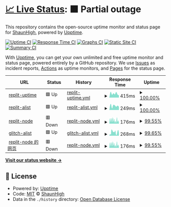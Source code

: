 # [📈 Live Status](https://upptime.99g.free.hr): <!--live status--> **🟧 Partial outage**

This repository contains the open-source uptime monitor and status page for [ShaunHigh](https://upptime.99g.free.hr), powered by [Upptime](https://github.com/upptime/upptime).

[![Uptime CI](https://github.com/ShaunHigh/upptime/workflows/Uptime%20CI/badge.svg)](https://github.com/ShaunHigh/upptime/actions?query=workflow%3A%22Uptime+CI%22)
[![Response Time CI](https://github.com/ShaunHigh/upptime/workflows/Response%20Time%20CI/badge.svg)](https://github.com/ShaunHigh/upptime/actions?query=workflow%3A%22Response+Time+CI%22)
[![Graphs CI](https://github.com/ShaunHigh/upptime/workflows/Graphs%20CI/badge.svg)](https://github.com/ShaunHigh/upptime/actions?query=workflow%3A%22Graphs+CI%22)
[![Static Site CI](https://github.com/ShaunHigh/upptime/workflows/Static%20Site%20CI/badge.svg)](https://github.com/ShaunHigh/upptime/actions?query=workflow%3A%22Static+Site+CI%22)
[![Summary CI](https://github.com/ShaunHigh/upptime/workflows/Summary%20CI/badge.svg)](https://github.com/ShaunHigh/upptime/actions?query=workflow%3A%22Summary+CI%22)

With [Upptime](https://upptime.js.org), you can get your own unlimited and free uptime monitor and status page, powered entirely by a GitHub repository. We use [Issues](https://github.com/ShaunHigh/upptime/issues) as incident reports, [Actions](https://github.com/ShaunHigh/upptime/actions) as uptime monitors, and [Pages](https://upptime.99g.free.hr) for the status page.

<!--start: status pages-->
<!-- This summary is generated by Upptime (https://github.com/upptime/upptime) -->
<!-- Do not edit this manually, your changes will be overwritten -->
<!-- prettier-ignore -->
| URL | Status | History | Response Time | Uptime |
| --- | ------ | ------- | ------------- | ------ |
| <img alt="" src="https://icons.duckduckgo.com/ip3/uptimekk.shaaunhighmore.repl.co.ico" height="13"> [replit-uptime](https://UptimeKK.shaaunhighmore.repl.co) | 🟩 Up | [replit-uptime.yml](https://github.com/ShaunHigh/upptime/commits/HEAD/history/replit-uptime.yml) | <details><summary><img alt="Response time graph" src="./graphs/replit-uptime/response-time-week.png" height="20"> 415ms</summary><br><a href="https://99g.free.hr/history/replit-uptime"><img alt="Response time 442" src="https://img.shields.io/endpoint?url=https%3A%2F%2Fraw.githubusercontent.com%2FShaunHigh%2Fupptime%2FHEAD%2Fapi%2Freplit-uptime%2Fresponse-time.json"></a><br><a href="https://99g.free.hr/history/replit-uptime"><img alt="24-hour response time 250" src="https://img.shields.io/endpoint?url=https%3A%2F%2Fraw.githubusercontent.com%2FShaunHigh%2Fupptime%2FHEAD%2Fapi%2Freplit-uptime%2Fresponse-time-day.json"></a><br><a href="https://99g.free.hr/history/replit-uptime"><img alt="7-day response time 415" src="https://img.shields.io/endpoint?url=https%3A%2F%2Fraw.githubusercontent.com%2FShaunHigh%2Fupptime%2FHEAD%2Fapi%2Freplit-uptime%2Fresponse-time-week.json"></a><br><a href="https://99g.free.hr/history/replit-uptime"><img alt="30-day response time 442" src="https://img.shields.io/endpoint?url=https%3A%2F%2Fraw.githubusercontent.com%2FShaunHigh%2Fupptime%2FHEAD%2Fapi%2Freplit-uptime%2Fresponse-time-month.json"></a><br><a href="https://99g.free.hr/history/replit-uptime"><img alt="1-year response time 442" src="https://img.shields.io/endpoint?url=https%3A%2F%2Fraw.githubusercontent.com%2FShaunHigh%2Fupptime%2FHEAD%2Fapi%2Freplit-uptime%2Fresponse-time-year.json"></a></details> | <details><summary><a href="https://99g.free.hr/history/replit-uptime">100.00%</a></summary><a href="https://99g.free.hr/history/replit-uptime"><img alt="All-time uptime 100.00%" src="https://img.shields.io/endpoint?url=https%3A%2F%2Fraw.githubusercontent.com%2FShaunHigh%2Fupptime%2FHEAD%2Fapi%2Freplit-uptime%2Fuptime.json"></a><br><a href="https://99g.free.hr/history/replit-uptime"><img alt="24-hour uptime 100.00%" src="https://img.shields.io/endpoint?url=https%3A%2F%2Fraw.githubusercontent.com%2FShaunHigh%2Fupptime%2FHEAD%2Fapi%2Freplit-uptime%2Fuptime-day.json"></a><br><a href="https://99g.free.hr/history/replit-uptime"><img alt="7-day uptime 100.00%" src="https://img.shields.io/endpoint?url=https%3A%2F%2Fraw.githubusercontent.com%2FShaunHigh%2Fupptime%2FHEAD%2Fapi%2Freplit-uptime%2Fuptime-week.json"></a><br><a href="https://99g.free.hr/history/replit-uptime"><img alt="30-day uptime 100.00%" src="https://img.shields.io/endpoint?url=https%3A%2F%2Fraw.githubusercontent.com%2FShaunHigh%2Fupptime%2FHEAD%2Fapi%2Freplit-uptime%2Fuptime-month.json"></a><br><a href="https://99g.free.hr/history/replit-uptime"><img alt="1-year uptime 100.00%" src="https://img.shields.io/endpoint?url=https%3A%2F%2Fraw.githubusercontent.com%2FShaunHigh%2Fupptime%2FHEAD%2Fapi%2Freplit-uptime%2Fuptime-year.json"></a></details>
| <img alt="" src="https://icons.duckduckgo.com/ip3/notseeme.shaaunhighmore.repl.co.ico" height="13"> [replit-alist](https://notseeme.shaaunhighmore.repl.co) | 🟩 Up | [replit-alist.yml](https://github.com/ShaunHigh/upptime/commits/HEAD/history/replit-alist.yml) | <details><summary><img alt="Response time graph" src="./graphs/replit-alist/response-time-week.png" height="20"> 249ms</summary><br><a href="https://99g.free.hr/history/replit-alist"><img alt="Response time 288" src="https://img.shields.io/endpoint?url=https%3A%2F%2Fraw.githubusercontent.com%2FShaunHigh%2Fupptime%2FHEAD%2Fapi%2Freplit-alist%2Fresponse-time.json"></a><br><a href="https://99g.free.hr/history/replit-alist"><img alt="24-hour response time 204" src="https://img.shields.io/endpoint?url=https%3A%2F%2Fraw.githubusercontent.com%2FShaunHigh%2Fupptime%2FHEAD%2Fapi%2Freplit-alist%2Fresponse-time-day.json"></a><br><a href="https://99g.free.hr/history/replit-alist"><img alt="7-day response time 249" src="https://img.shields.io/endpoint?url=https%3A%2F%2Fraw.githubusercontent.com%2FShaunHigh%2Fupptime%2FHEAD%2Fapi%2Freplit-alist%2Fresponse-time-week.json"></a><br><a href="https://99g.free.hr/history/replit-alist"><img alt="30-day response time 288" src="https://img.shields.io/endpoint?url=https%3A%2F%2Fraw.githubusercontent.com%2FShaunHigh%2Fupptime%2FHEAD%2Fapi%2Freplit-alist%2Fresponse-time-month.json"></a><br><a href="https://99g.free.hr/history/replit-alist"><img alt="1-year response time 288" src="https://img.shields.io/endpoint?url=https%3A%2F%2Fraw.githubusercontent.com%2FShaunHigh%2Fupptime%2FHEAD%2Fapi%2Freplit-alist%2Fresponse-time-year.json"></a></details> | <details><summary><a href="https://99g.free.hr/history/replit-alist">100.00%</a></summary><a href="https://99g.free.hr/history/replit-alist"><img alt="All-time uptime 99.90%" src="https://img.shields.io/endpoint?url=https%3A%2F%2Fraw.githubusercontent.com%2FShaunHigh%2Fupptime%2FHEAD%2Fapi%2Freplit-alist%2Fuptime.json"></a><br><a href="https://99g.free.hr/history/replit-alist"><img alt="24-hour uptime 100.00%" src="https://img.shields.io/endpoint?url=https%3A%2F%2Fraw.githubusercontent.com%2FShaunHigh%2Fupptime%2FHEAD%2Fapi%2Freplit-alist%2Fuptime-day.json"></a><br><a href="https://99g.free.hr/history/replit-alist"><img alt="7-day uptime 100.00%" src="https://img.shields.io/endpoint?url=https%3A%2F%2Fraw.githubusercontent.com%2FShaunHigh%2Fupptime%2FHEAD%2Fapi%2Freplit-alist%2Fuptime-week.json"></a><br><a href="https://99g.free.hr/history/replit-alist"><img alt="30-day uptime 99.90%" src="https://img.shields.io/endpoint?url=https%3A%2F%2Fraw.githubusercontent.com%2FShaunHigh%2Fupptime%2FHEAD%2Fapi%2Freplit-alist%2Fuptime-month.json"></a><br><a href="https://99g.free.hr/history/replit-alist"><img alt="1-year uptime 99.90%" src="https://img.shields.io/endpoint?url=https%3A%2F%2Fraw.githubusercontent.com%2FShaunHigh%2Fupptime%2FHEAD%2Fapi%2Freplit-alist%2Fuptime-year.json"></a></details>
| <img alt="" src="https://icons.duckduckgo.com/ip3/jiejiejie.mmoorty.repl.co.ico" height="13"> [replit-node](https://jiejiejie.mmoorty.repl.co) | 🟥 Down | [replit-node.yml](https://github.com/ShaunHigh/upptime/commits/HEAD/history/replit-node.yml) | <details><summary><img alt="Response time graph" src="./graphs/replit-node/response-time-week.png" height="20"> 176ms</summary><br><a href="https://99g.free.hr/history/replit-node"><img alt="Response time 196" src="https://img.shields.io/endpoint?url=https%3A%2F%2Fraw.githubusercontent.com%2FShaunHigh%2Fupptime%2FHEAD%2Fapi%2Freplit-node%2Fresponse-time.json"></a><br><a href="https://99g.free.hr/history/replit-node"><img alt="24-hour response time 144" src="https://img.shields.io/endpoint?url=https%3A%2F%2Fraw.githubusercontent.com%2FShaunHigh%2Fupptime%2FHEAD%2Fapi%2Freplit-node%2Fresponse-time-day.json"></a><br><a href="https://99g.free.hr/history/replit-node"><img alt="7-day response time 176" src="https://img.shields.io/endpoint?url=https%3A%2F%2Fraw.githubusercontent.com%2FShaunHigh%2Fupptime%2FHEAD%2Fapi%2Freplit-node%2Fresponse-time-week.json"></a><br><a href="https://99g.free.hr/history/replit-node"><img alt="30-day response time 196" src="https://img.shields.io/endpoint?url=https%3A%2F%2Fraw.githubusercontent.com%2FShaunHigh%2Fupptime%2FHEAD%2Fapi%2Freplit-node%2Fresponse-time-month.json"></a><br><a href="https://99g.free.hr/history/replit-node"><img alt="1-year response time 196" src="https://img.shields.io/endpoint?url=https%3A%2F%2Fraw.githubusercontent.com%2FShaunHigh%2Fupptime%2FHEAD%2Fapi%2Freplit-node%2Fresponse-time-year.json"></a></details> | <details><summary><a href="https://99g.free.hr/history/replit-node">99.55%</a></summary><a href="https://99g.free.hr/history/replit-node"><img alt="All-time uptime 99.84%" src="https://img.shields.io/endpoint?url=https%3A%2F%2Fraw.githubusercontent.com%2FShaunHigh%2Fupptime%2FHEAD%2Fapi%2Freplit-node%2Fuptime.json"></a><br><a href="https://99g.free.hr/history/replit-node"><img alt="24-hour uptime 96.86%" src="https://img.shields.io/endpoint?url=https%3A%2F%2Fraw.githubusercontent.com%2FShaunHigh%2Fupptime%2FHEAD%2Fapi%2Freplit-node%2Fuptime-day.json"></a><br><a href="https://99g.free.hr/history/replit-node"><img alt="7-day uptime 99.55%" src="https://img.shields.io/endpoint?url=https%3A%2F%2Fraw.githubusercontent.com%2FShaunHigh%2Fupptime%2FHEAD%2Fapi%2Freplit-node%2Fuptime-week.json"></a><br><a href="https://99g.free.hr/history/replit-node"><img alt="30-day uptime 99.84%" src="https://img.shields.io/endpoint?url=https%3A%2F%2Fraw.githubusercontent.com%2FShaunHigh%2Fupptime%2FHEAD%2Fapi%2Freplit-node%2Fuptime-month.json"></a><br><a href="https://99g.free.hr/history/replit-node"><img alt="1-year uptime 99.84%" src="https://img.shields.io/endpoint?url=https%3A%2F%2Fraw.githubusercontent.com%2FShaunHigh%2Fupptime%2FHEAD%2Fapi%2Freplit-node%2Fuptime-year.json"></a></details>
| <img alt="" src="https://icons.duckduckgo.com/ip3/vast-adhesive-cornucopia.glitch.me.ico" height="13"> [glitch-alist](https://vast-adhesive-cornucopia.glitch.me) | 🟩 Up | [glitch-alist.yml](https://github.com/ShaunHigh/upptime/commits/HEAD/history/glitch-alist.yml) | <details><summary><img alt="Response time graph" src="./graphs/glitch-alist/response-time-week.png" height="20"> 268ms</summary><br><a href="https://99g.free.hr/history/glitch-alist"><img alt="Response time 1274" src="https://img.shields.io/endpoint?url=https%3A%2F%2Fraw.githubusercontent.com%2FShaunHigh%2Fupptime%2FHEAD%2Fapi%2Fglitch-alist%2Fresponse-time.json"></a><br><a href="https://99g.free.hr/history/glitch-alist"><img alt="24-hour response time 213" src="https://img.shields.io/endpoint?url=https%3A%2F%2Fraw.githubusercontent.com%2FShaunHigh%2Fupptime%2FHEAD%2Fapi%2Fglitch-alist%2Fresponse-time-day.json"></a><br><a href="https://99g.free.hr/history/glitch-alist"><img alt="7-day response time 268" src="https://img.shields.io/endpoint?url=https%3A%2F%2Fraw.githubusercontent.com%2FShaunHigh%2Fupptime%2FHEAD%2Fapi%2Fglitch-alist%2Fresponse-time-week.json"></a><br><a href="https://99g.free.hr/history/glitch-alist"><img alt="30-day response time 1274" src="https://img.shields.io/endpoint?url=https%3A%2F%2Fraw.githubusercontent.com%2FShaunHigh%2Fupptime%2FHEAD%2Fapi%2Fglitch-alist%2Fresponse-time-month.json"></a><br><a href="https://99g.free.hr/history/glitch-alist"><img alt="1-year response time 1274" src="https://img.shields.io/endpoint?url=https%3A%2F%2Fraw.githubusercontent.com%2FShaunHigh%2Fupptime%2FHEAD%2Fapi%2Fglitch-alist%2Fresponse-time-year.json"></a></details> | <details><summary><a href="https://99g.free.hr/history/glitch-alist">99.65%</a></summary><a href="https://99g.free.hr/history/glitch-alist"><img alt="All-time uptime 99.71%" src="https://img.shields.io/endpoint?url=https%3A%2F%2Fraw.githubusercontent.com%2FShaunHigh%2Fupptime%2FHEAD%2Fapi%2Fglitch-alist%2Fuptime.json"></a><br><a href="https://99g.free.hr/history/glitch-alist"><img alt="24-hour uptime 100.00%" src="https://img.shields.io/endpoint?url=https%3A%2F%2Fraw.githubusercontent.com%2FShaunHigh%2Fupptime%2FHEAD%2Fapi%2Fglitch-alist%2Fuptime-day.json"></a><br><a href="https://99g.free.hr/history/glitch-alist"><img alt="7-day uptime 99.65%" src="https://img.shields.io/endpoint?url=https%3A%2F%2Fraw.githubusercontent.com%2FShaunHigh%2Fupptime%2FHEAD%2Fapi%2Fglitch-alist%2Fuptime-week.json"></a><br><a href="https://99g.free.hr/history/glitch-alist"><img alt="30-day uptime 99.71%" src="https://img.shields.io/endpoint?url=https%3A%2F%2Fraw.githubusercontent.com%2FShaunHigh%2Fupptime%2FHEAD%2Fapi%2Fglitch-alist%2Fuptime-month.json"></a><br><a href="https://99g.free.hr/history/glitch-alist"><img alt="1-year uptime 99.71%" src="https://img.shields.io/endpoint?url=https%3A%2F%2Fraw.githubusercontent.com%2FShaunHigh%2Fupptime%2FHEAD%2Fapi%2Fglitch-alist%2Fuptime-year.json"></a></details>
| <img alt="" src="https://icons.duckduckgo.com/ip3/jiejiejie.mmoorty.repl.co.ico" height="13"> [replit-node 的网页](https://jiejiejie.mmoorty.repl.co/7a7e10c0-c86b-4453-b753-02a52f583640.html) | 🟥 Down | [replit-node.yml](https://github.com/ShaunHigh/upptime/commits/HEAD/history/replit-node.yml) | <details><summary><img alt="Response time graph" src="./graphs/replit-node/response-time-week.png" height="20"> 176ms</summary><br><a href="https://99g.free.hr/history/replit-node"><img alt="Response time 196" src="https://img.shields.io/endpoint?url=https%3A%2F%2Fraw.githubusercontent.com%2FShaunHigh%2Fupptime%2FHEAD%2Fapi%2Freplit-node%2Fresponse-time.json"></a><br><a href="https://99g.free.hr/history/replit-node"><img alt="24-hour response time 144" src="https://img.shields.io/endpoint?url=https%3A%2F%2Fraw.githubusercontent.com%2FShaunHigh%2Fupptime%2FHEAD%2Fapi%2Freplit-node%2Fresponse-time-day.json"></a><br><a href="https://99g.free.hr/history/replit-node"><img alt="7-day response time 176" src="https://img.shields.io/endpoint?url=https%3A%2F%2Fraw.githubusercontent.com%2FShaunHigh%2Fupptime%2FHEAD%2Fapi%2Freplit-node%2Fresponse-time-week.json"></a><br><a href="https://99g.free.hr/history/replit-node"><img alt="30-day response time 196" src="https://img.shields.io/endpoint?url=https%3A%2F%2Fraw.githubusercontent.com%2FShaunHigh%2Fupptime%2FHEAD%2Fapi%2Freplit-node%2Fresponse-time-month.json"></a><br><a href="https://99g.free.hr/history/replit-node"><img alt="1-year response time 196" src="https://img.shields.io/endpoint?url=https%3A%2F%2Fraw.githubusercontent.com%2FShaunHigh%2Fupptime%2FHEAD%2Fapi%2Freplit-node%2Fresponse-time-year.json"></a></details> | <details><summary><a href="https://99g.free.hr/history/replit-node">99.55%</a></summary><a href="https://99g.free.hr/history/replit-node"><img alt="All-time uptime 99.84%" src="https://img.shields.io/endpoint?url=https%3A%2F%2Fraw.githubusercontent.com%2FShaunHigh%2Fupptime%2FHEAD%2Fapi%2Freplit-node%2Fuptime.json"></a><br><a href="https://99g.free.hr/history/replit-node"><img alt="24-hour uptime 96.86%" src="https://img.shields.io/endpoint?url=https%3A%2F%2Fraw.githubusercontent.com%2FShaunHigh%2Fupptime%2FHEAD%2Fapi%2Freplit-node%2Fuptime-day.json"></a><br><a href="https://99g.free.hr/history/replit-node"><img alt="7-day uptime 99.55%" src="https://img.shields.io/endpoint?url=https%3A%2F%2Fraw.githubusercontent.com%2FShaunHigh%2Fupptime%2FHEAD%2Fapi%2Freplit-node%2Fuptime-week.json"></a><br><a href="https://99g.free.hr/history/replit-node"><img alt="30-day uptime 99.84%" src="https://img.shields.io/endpoint?url=https%3A%2F%2Fraw.githubusercontent.com%2FShaunHigh%2Fupptime%2FHEAD%2Fapi%2Freplit-node%2Fuptime-month.json"></a><br><a href="https://99g.free.hr/history/replit-node"><img alt="1-year uptime 99.84%" src="https://img.shields.io/endpoint?url=https%3A%2F%2Fraw.githubusercontent.com%2FShaunHigh%2Fupptime%2FHEAD%2Fapi%2Freplit-node%2Fuptime-year.json"></a></details>

<!--end: status pages-->

[**Visit our status website →**](https://upptime.99g.free.hr)

## 📄 License

- Powered by: [Upptime](https://github.com/upptime/upptime)
- Code: [MIT](./LICENSE) © [ShaunHigh](https://upptime.99g.free.hr)
- Data in the `./history` directory: [Open Database License](https://opendatacommons.org/licenses/odbl/1-0/)
